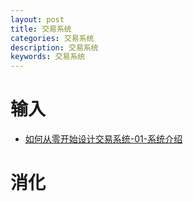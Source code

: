 ```yaml
---
layout: post
title: 交易系统
categories: 交易系统
description: 交易系统
keywords: 交易系统
---
```


# 输入

- [如何从零开始设计交易系统-01-系统介绍](https://houbb.github.io/2020/06/19/system-design-how-to-design-trade-system-01-first-sight)

# 消化
